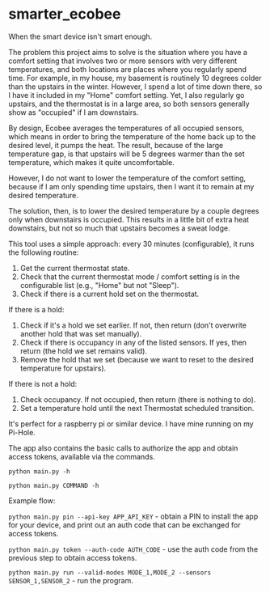 # smarter_ecobee
When the smart device isn't smart enough.

The problem this project aims to solve is the situation where you have a comfort setting that involves two or more sensors with very different temperatures, and both locations are places where you regularly spend time. For example, in my house, my basement is routinely 10 degrees colder than the upstairs in the winter. However, I spend a lot of time down there, so I have it included in my "Home" comfort setting. Yet, I also regularly go upstairs, and the thermostat is in a large area, so both sensors generally show as "occupied" if I am downstairs.

By design, Ecobee averages the temperatures of all occupied sensors, which means in order to bring the temperature of the home back up to the desired level, it pumps the heat. The result, because of the large temperature gap, is that upstairs will be 5 degrees warmer than the set temperature, which makes it quite uncomfortable.

However, I do not want to lower the temperature of the comfort setting, because if I am only spending time upstairs, then I want it to remain at my desired temperature.

The solution, then, is to lower the desired temperature by a couple degrees only when downstairs is occupied. This results in a little bit of extra heat downstairs, but not so much that upstairs becomes a sweat lodge.

This tool uses a simple approach: every 30 minutes (configurable), it runs the following routine:

1. Get the current thermostat state.
2. Check that the current thermostat mode / comfort setting is in the configurable list (e.g., "Home" but not "Sleep").
3. Check if there is a current hold set on the thermostat.

If there is a hold:
1. Check if it's a hold we set earlier. If not, then return (don't overwrite another hold that was set manually).
2. Check if there is occupancy in any of the listed sensors. If yes, then return (the hold we set remains valid).
3. Remove the hold that we set (because we want to reset to the desired temperature for upstairs).

If there is not a hold:
1. Check occupancy. If not occupied, then return (there is nothing to do).
2. Set a temperature hold until the next Thermostat scheduled transition.

It's perfect for a raspberry pi or similar device. I have mine running on my Pi-Hole.

The app also contains the basic calls to authorize the app and obtain access tokens, available via the commands.

`python main.py -h`

`python main.py COMMAND -h`

Example flow:

`python main.py pin --api-key APP_API_KEY` - obtain a PIN to install the app for your device, and print out an auth code that can be exchanged for access tokens.

`python main.py token --auth-code AUTH_CODE` - use the auth code from the previous step to obtain access tokens.

`python main.py run --valid-modes MODE_1,MODE_2 --sensors SENSOR_1,SENSOR_2` - run the program.
